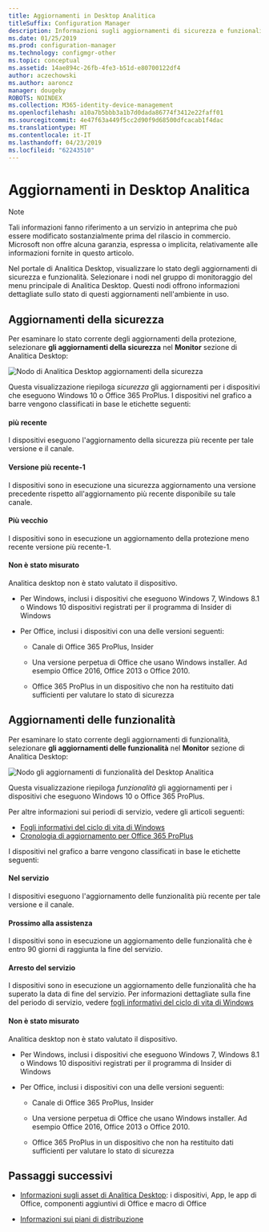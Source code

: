 ```yaml
---
title: Aggiornamenti in Desktop Analitica
titleSuffix: Configuration Manager
description: Informazioni sugli aggiornamenti di sicurezza e funzionalità in Desktop Analitica.
ms.date: 01/25/2019
ms.prod: configuration-manager
ms.technology: configmgr-other
ms.topic: conceptual
ms.assetid: 14ae894c-26fb-4fe3-b51d-e80700122df4
author: aczechowski
ms.author: aaroncz
manager: dougeby
ROBOTS: NOINDEX
ms.collection: M365-identity-device-management
ms.openlocfilehash: a10a7b5bbb3a1b7d0dada86774f3412e22faff01
ms.sourcegitcommit: 4e47f63a449f5cc2d90f9d68500dfcacab1f4dac
ms.translationtype: MT
ms.contentlocale: it-IT
ms.lasthandoff: 04/23/2019
ms.locfileid: "62243510"
---
```

# <a name="updates-in-desktop-analytics"></a>Aggiornamenti in Desktop Analitica 

> [!Note]  
> Tali informazioni fanno riferimento a un servizio in anteprima che può essere modificato sostanzialmente prima del rilascio in commercio. Microsoft non offre alcuna garanzia, espressa o implicita, relativamente alle informazioni fornite in questo articolo.  

Nel portale di Analitica Desktop, visualizzare lo stato degli aggiornamenti di sicurezza e funzionalità. Selezionare i nodi nel gruppo di monitoraggio del menu principale di Analitica Desktop. Questi nodi offrono informazioni dettagliate sullo stato di questi aggiornamenti nell'ambiente in uso. 



## <a name="security-updates"></a>Aggiornamenti della sicurezza

Per esaminare lo stato corrente degli aggiornamenti della protezione, selezionare **gli aggiornamenti della sicurezza** nel **Monitor** sezione di Analitica Desktop:

![Nodo di Analitica Desktop aggiornamenti della sicurezza](media/security-updates.png)

Questa visualizzazione riepiloga *sicurezza* gli aggiornamenti per i dispositivi che eseguono Windows 10 o Office 365 ProPlus. I dispositivi nel grafico a barre vengono classificati in base le etichette seguenti:

#### <a name="latest"></a>più recente
I dispositivi eseguono l'aggiornamento della sicurezza più recente per tale versione e il canale.

#### <a name="latest-1"></a>Versione più recente-1
I dispositivi sono in esecuzione una sicurezza aggiornamento una versione precedente rispetto all'aggiornamento più recente disponibile su tale canale.

#### <a name="older"></a>Più vecchio
I dispositivi sono in esecuzione un aggiornamento della protezione meno recente versione più recente-1.

#### <a name="not-measured"></a>Non è stato misurato
Analitica desktop non è stato valutato il dispositivo. 

- Per Windows, inclusi i dispositivi che eseguono Windows 7, Windows 8.1 o Windows 10 dispositivi registrati per il programma di Insider di Windows  

- Per Office, inclusi i dispositivi con una delle versioni seguenti:  

    - Canale di Office 365 ProPlus, Insider  

    - Una versione perpetua di Office che usano Windows installer. Ad esempio Office 2016, Office 2013 o Office 2010.  

    - Office 365 ProPlus in un dispositivo che non ha restituito dati sufficienti per valutare lo stato di sicurezza  



## <a name="feature-updates"></a>Aggiornamenti delle funzionalità

Per esaminare lo stato corrente degli aggiornamenti di funzionalità, selezionare **gli aggiornamenti delle funzionalità** nel **Monitor** sezione di Analitica Desktop:

![Nodo gli aggiornamenti di funzionalità del Desktop Analitica](media/feature-updates.png)

Questa visualizzazione riepiloga *funzionalità* gli aggiornamenti per i dispositivi che eseguono Windows 10 o Office 365 ProPlus. 

Per altre informazioni sui periodi di servizio, vedere gli articoli seguenti: 
- [Fogli informativi del ciclo di vita di Windows](https://support.microsoft.com/help/13853/windows-lifecycle-fact-sheet)  
- [Cronologia di aggiornamento per Office 365 ProPlus](https://docs.microsoft.com/officeupdates/update-history-office365-proplus-by-date)  

I dispositivi nel grafico a barre vengono classificati in base le etichette seguenti:

#### <a name="in-service"></a>Nel servizio
I dispositivi eseguono l'aggiornamento delle funzionalità più recente per tale versione e il canale.  

#### <a name="near-end-of-service"></a>Prossimo alla assistenza
I dispositivi sono in esecuzione un aggiornamento delle funzionalità che è entro 90 giorni di raggiunta la fine del servizio.

#### <a name="end-of-service"></a>Arresto del servizio
I dispositivi sono in esecuzione un aggiornamento delle funzionalità che ha superato la data di fine del servizio. Per informazioni dettagliate sulla fine del periodo di servizio, vedere [fogli informativi del ciclo di vita di Windows](https://support.microsoft.com/help/13853/windows-lifecycle-fact-sheet)  <!-- {xlink into relevant section of UDR_monitoring}|-->

#### <a name="not-measured"></a>Non è stato misurato
Analitica desktop non è stato valutato il dispositivo. 

- Per Windows, inclusi i dispositivi che eseguono Windows 7, Windows 8.1 o Windows 10 dispositivi registrati per il programma di Insider di Windows

- Per Office, inclusi i dispositivi con una delle versioni seguenti:  

    - Canale di Office 365 ProPlus, Insider  

    - Una versione perpetua di Office che usano Windows installer. Ad esempio Office 2016, Office 2013 o Office 2010.  

    - Office 365 ProPlus in un dispositivo che non ha restituito dati sufficienti per valutare lo stato di sicurezza  



## <a name="next-steps"></a>Passaggi successivi

- [Informazioni sugli asset di Analitica Desktop](/sccm/desktop-analytics/about-assets): i dispositivi, App, le app di Office, componenti aggiuntivi di Office e macro di Office  

- [Informazioni sui piani di distribuzione](/sccm/desktop-analytics/about-deployment-plans)  

